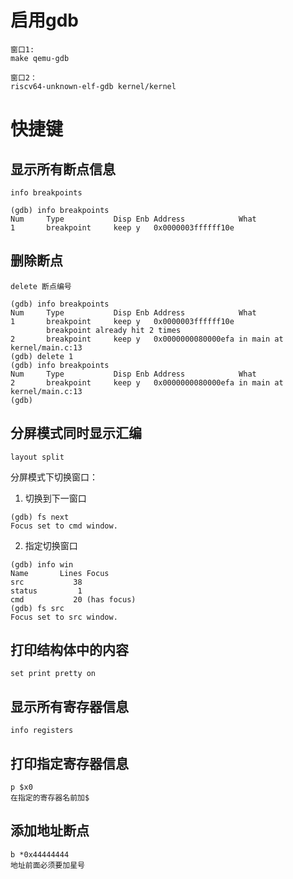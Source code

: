 # 启用gdb
```
窗口1:
make qemu-gdb

窗口2：
riscv64-unknown-elf-gdb kernel/kernel
```
# 快捷键
## 显示所有断点信息
```
info breakpoints
```
```
(gdb) info breakpoints
Num     Type           Disp Enb Address            What
1       breakpoint     keep y   0x0000003ffffff10e
```
## 删除断点
```
delete 断点编号
```
```
(gdb) info breakpoints
Num     Type           Disp Enb Address            What
1       breakpoint     keep y   0x0000003ffffff10e
        breakpoint already hit 2 times
2       breakpoint     keep y   0x0000000080000efa in main at kernel/main.c:13
(gdb) delete 1
(gdb) info breakpoints
Num     Type           Disp Enb Address            What
2       breakpoint     keep y   0x0000000080000efa in main at kernel/main.c:13
(gdb)
```
## 分屏模式同时显示汇编
```
layout split
```
分屏模式下切换窗口：
1. 切换到下一窗口
```
(gdb) fs next
Focus set to cmd window.
```
2. 指定切换窗口
```
(gdb) info win
Name       Lines Focus
src           38
status         1
cmd           20 (has focus)
(gdb) fs src
Focus set to src window.
```
## 打印结构体中的内容
```
set print pretty on
```

## 显示所有寄存器信息
```
info registers
```

## 打印指定寄存器信息
```
p $x0
在指定的寄存器名前加$
```

## 添加地址断点
```
b *0x44444444
地址前面必须要加星号
```
